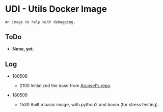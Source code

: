 # UDI - Utils Docker Image

	An image to help with debugging.

## ToDo

* **None, yet.**

## Log

* 180508

	* 2100  Initialized the base from [Arunvel's repo](https://github.com/arunvelsriram/utils).

* 180509

	* 1530	Built a basic image, with python2 and boom (for stress testing).
